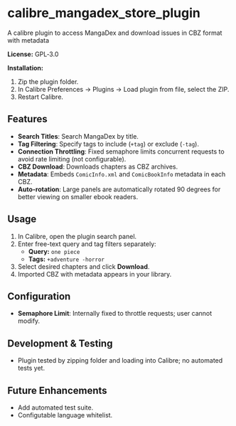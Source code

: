 # calibre_mangadex_store_plugin
A calibre plugin to access MangaDex and download issues in CBZ format with metadata

**License:** GPL‑3.0

**Installation:**
1. Zip the plugin folder.  
2. In Calibre Preferences → Plugins → Load plugin from file, select the ZIP.  
3. Restart Calibre.

## Features

- **Search Titles**: Search MangaDex by title.  
- **Tag Filtering**: Specify tags to include (`+tag`) or exclude (`-tag`).
- **Connection Throttling**: Fixed semaphore limits concurrent requests to avoid rate limiting (not configurable).  
- **CBZ Download**: Downloads chapters as CBZ archives.  
- **Metadata**: Embeds `ComicInfo.xml` and `ComicBookInfo` metadata in each CBZ.
- **Auto-rotation**: Large panels are automatically rotated 90 degrees for better viewing on smaller ebook readers.

## Usage

1. In Calibre, open the plugin search panel.  
2. Enter free-text query and tag filters separately:  
   - **Query:** `one piece`  
   - **Tags:** `+adventure -horror`  
3. Select desired chapters and click **Download**.  
4. Imported CBZ with metadata appears in your library.

## Configuration

- **Semaphore Limit**: Internally fixed to throttle requests; user cannot modify.

## Development & Testing

- Plugin tested by zipping folder and loading into Calibre; no automated tests yet.

## Future Enhancements

- Add automated test suite.  
- Configutable language whitelist.
